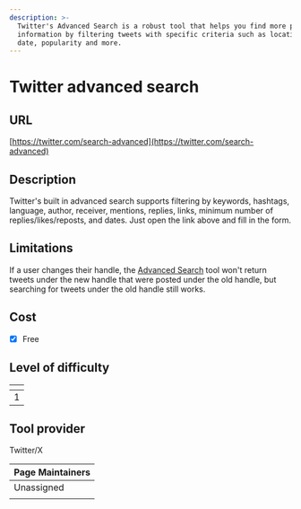 ```yaml
---
description: >-
  Twitter's Advanced Search is a robust tool that helps you find more precise
  information by filtering tweets with specific criteria such as location, user,
  date, popularity and more.
---
```


# Twitter advanced search

## URL

[https://twitter.com/search-advanced](https://twitter.com/search-advanced)

## Description

Twitter's built in advanced search supports filtering by keywords, hashtags, language, author, receiver, mentions, replies, links, minimum number of replies/likes/reposts, and dates. Just open the link above and fill in the form.

## Limitations

If a user changes their handle, the [Advanced Search](https://twitter.com/search-advanced?lang=en) tool won't return tweets under the new handle that were posted under the old handle, but searching for tweets under the old handle still works.

## Cost

* [x] Free

## Level of difficulty

<table><thead><tr><th data-type="rating" data-max="5"></th></tr></thead><tbody><tr><td>1</td></tr></tbody></table>

## Tool provider

Twitter/X

| Page Maintainers |
| ---------------- |
| Unassigned       |
|                  |
